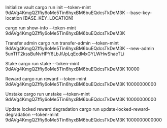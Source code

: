 Initialize vault
cargo run init --token-mint 9dAVg4KmgQZffiy6oMe5Tin6hyxBM6buEQdcsTkDeM3K --base-key-location [BASE_KEY_LOCATION]

cargo run show-info --token-mint 9dAVg4KmgQZffiy6oMe5Tin6hyxBM6buEQdcsTkDeM3K

Transfer admin
cargo run transfer-admin --token-mint 9dAVg4KmgQZffiy6oMe5Tin6hyxBM6buEQdcsTkDeM3K --new-admin 5unTfT2kssBuNvHPY6LbJfJpLqEcdMxGYLWHwShaeTLi

Stake
cargo run stake --token-mint 9dAVg4KmgQZffiy6oMe5Tin6hyxBM6buEQdcsTkDeM3K 10000

Reward
cargo run reward --token-mint 9dAVg4KmgQZffiy6oMe5Tin6hyxBM6buEQdcsTkDeM3K 10000000000

Unstake
cargo run unstake --token-mint 9dAVg4KmgQZffiy6oMe5Tin6hyxBM6buEQdcsTkDeM3K 10000000000

Update locked reward degradation
cargo run update-locked-reward-degradation --token-mint 9dAVg4KmgQZffiy6oMe5Tin6hyxBM6buEQdcsTkDeM3K 1000000000000



